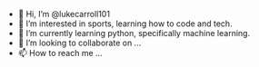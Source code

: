 - 👋 Hi, I’m @lukecarroll101
- 👀 I’m interested in sports, learning how to code and tech.
- 🌱 I’m currently learning python, specifically machine learning.
- 💞️ I’m looking to collaborate on ...
- 📫 How to reach me ...

<!---
lukecarroll101/lukecarroll101 is a ✨ special ✨ repository because its `README.md` (this file) appears on your GitHub profile.
You can click the Preview link to take a look at your changes.
--->
